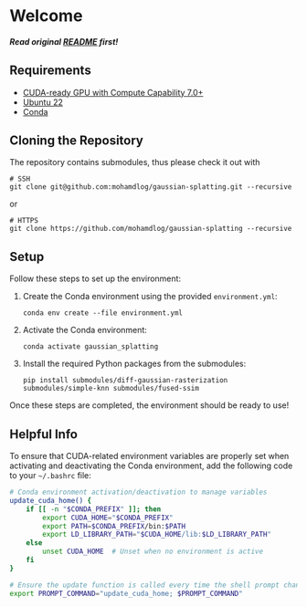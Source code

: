 # Welcome
#### *Read original [README](https://github.com/graphdeco-inria/gaussian-splatting/blob/main/README.md) first!*

## Requirements
- [CUDA-ready GPU with Compute Capability 7.0+](https://developer.nvidia.com/cuda-gpus)
- [Ubuntu 22](https://releases.ubuntu.com/jammy/)
- [Conda](https://www.anaconda.com/download/success)

## Cloning the Repository
The repository contains submodules, thus please check it out with 
```shell
# SSH
git clone git@github.com:mohamdlog/gaussian-splatting.git --recursive
```
or
```shell
# HTTPS
git clone https://github.com/mohamdlog/gaussian-splatting --recursive
```

## Setup

Follow these steps to set up the environment:

1. Create the Conda environment using the provided `environment.yml`:

    ```shell
    conda env create --file environment.yml
    ```

2. Activate the Conda environment:

    ```shell
    conda activate gaussian_splatting
    ```

3. Install the required Python packages from the submodules:

    ```shell
    pip install submodules/diff-gaussian-rasterization submodules/simple-knn submodules/fused-ssim
    ```

Once these steps are completed, the environment should be ready to use!

## Helpful Info

To ensure that CUDA-related environment variables are properly set when activating and deactivating the Conda environment,
add the following code to your `~/.bashrc` file:

```bash
# Conda environment activation/deactivation to manage variables
update_cuda_home() {
    if [[ -n "$CONDA_PREFIX" ]]; then
        export CUDA_HOME="$CONDA_PREFIX"
        export PATH=$CONDA_PREFIX/bin:$PATH
        export LD_LIBRARY_PATH="$CUDA_HOME/lib:$LD_LIBRARY_PATH"
    else
        unset CUDA_HOME  # Unset when no environment is active
    fi
}

# Ensure the update function is called every time the shell prompt changes
export PROMPT_COMMAND="update_cuda_home; $PROMPT_COMMAND"

